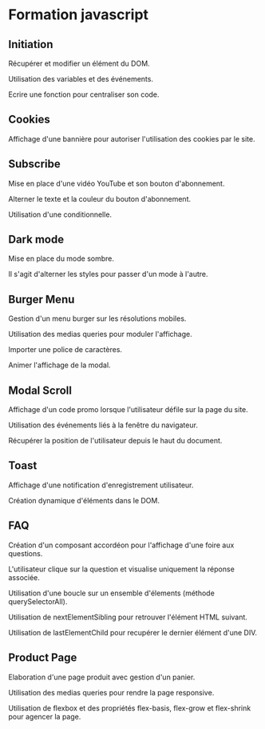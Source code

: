 # Formation javascript
## Initiation
Récupérer et modifier un élément du DOM.

Utilisation des variables et des événements.

Ecrire une fonction pour centraliser son code.

## Cookies
Affichage d'une bannière pour autoriser l'utilisation des cookies par le site.

## Subscribe
Mise en place d'une vidéo YouTube et son bouton d'abonnement.

Alterner le texte et la couleur du bouton d'abonnement.

Utilisation d'une conditionnelle.

## Dark mode
Mise en place du mode sombre.

Il s'agit d'alterner les styles pour passer d'un mode à l'autre.

## Burger Menu
Gestion d'un menu burger sur les résolutions mobiles.

Utilisation des medias queries pour moduler l'affichage.

Importer une police de caractères.

Animer l'affichage de la modal.

## Modal Scroll
Affichage d'un code promo lorsque l'utilisateur défile sur la page du site.

Utilisation des événements liés à la fenêtre du navigateur.

Récupérer la position de l'utilisateur depuis le haut du document.

## Toast
Affichage d'une notification d'enregistrement utilisateur.

Création dynamique d'éléments dans le DOM.

## FAQ
Création d'un composant accordéon pour l'affichage d'une foire aux questions.

L'utilisateur clique sur la question et visualise uniquement la réponse associée.

Utilisation d'une boucle sur un ensemble d'élements (méthode querySelectorAll).

Utilisation de nextElementSibling pour retrouver l'élément HTML suivant.

Utilisation de lastElementChild pour recupérer le dernier élément d'une DIV.

## Product Page
 Elaboration d'une page produit avec gestion d'un panier.

 Utilisation des medias queries pour rendre la page responsive.

 Utilisation de flexbox et des propriétés flex-basis, flex-grow et flex-shrink pour agencer la page.